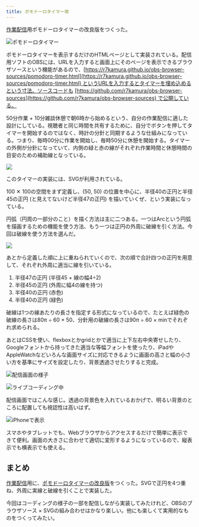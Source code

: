 ```yaml
---
title: ポモドーロタイマー改
---
```

[作業配信](https://www.youtube.com/c/r7kamura)用ポモドーロタイマーの改良版をつくった。

![](https://lh5.googleusercontent.com/8gsTlnjZuu4WsLmV2Bya1H3i1AdRCO11x2sN7r8pzcW1hxtwXPon1BSjCfrzsE3aHCyDJBbn7MEONBjjoaHhu0V6OVjWqmrh6YSUEuurtZ0rGcHi-I3x8hz_aYavrusUOg2YTaomwMVmQhAKsXXkhFK3lw6hOzKxlB3OpDiM9C-zOqI87ox1HsYfHg "ポモドーロタイマー")

ポモドーロタイマーを表示するだけのHTMLページとして実装されている。配信用ソフトのOBSには、URLを入力すると画面上にそのページを表示できるブラウザソースという機能があるので、[https://r7kamura.github.io/obs-browser-sources/pomodoro-timer.html](https://r7kamura.github.io/obs-browser-sources/pomodoro-timer.html) というURLを入力するとタイマーを埋め込めるという寸法。ソースコードも [https://github.com/r7kamura/obs-browser-sources](https://github.com/r7kamura/obs-browser-sources) で公開している。

50分作業 + 10分雑談休憩で朝6時から始めるという、自分の作業配信に適した設計にしている。視聴者と同じ時間を共有するために、自分でボタンを押してタイマーを開始するのではなく、時計の分針と同期するような仕組みになっている。つまり、毎時00分に作業を開始し、毎時50分に休憩を開始する。タイマーの外側が分針になっていて、内側の緑と赤の線がそれぞれ作業時間と休憩時間の目安のための補助線となっている。

![](https://lh4.googleusercontent.com/pQTcejUz-mqd4YsBjVagKBINyGrioKLQOnCrf_I7jR2o8ZSltzhV3eKtaU8EDn4VXL1yMJSEV4T8dy5qwf2vt6nutNdx1j5-gPDQ_KjN1wdMbWH438A4j5rYy0qePcBpAQ1oAj8lsMCOw8JoPQWmvHi9D03rFXyHAKVyKtI4fhrMbLVxhn_hpT44mA)

このタイマーの実装には、SVGが利用されている。

100 ✕ 100の空間をまず定義し、(50, 50) の位置を中心に、半径40の正円と半径45の正円 (と見えてないけど半径47の正円) を描いていくぜ、という実装になっている。

円弧（円周の一部分のこと）を描く方法は主に二つある。一つはArcという円弧を描画するための機能を使う方法、もう一つは正円の外周に破線を引く方法。今回は破線を使う方法を選んだ。

![](https://lh4.googleusercontent.com/pVR_2b5Qw0uvKusEQbSCeLvcq4gUpN7qmz8zzWfUOlqom8YLRRJfKoMB8DDUyppF0Ec8c2NptqUgpr7iNSsq9oJapodPI4VwmjsFQo9tzlBVBW6ueERkKclUPX18lHLefLSh9iIXtvbJ1QNXwdXRn1qZY6wc8Q3sMtubFOtTeEnJ6dXdzGA4LElenA)

あとから定義した順に上に重ねられていくので、次の順で合計四つの正円を用意して、それぞれ外周に適当に線を引いている。

1.  半径47の正円 (半径45 + 線の幅4÷2)
2.  半径45の正円 (外周に幅4の線を持つ)
3.  半径40の正円 (赤色)
4.  半径40の正円 (緑色)

破線は1つの線あたりの長さを指定する形式になっているので、たとえば緑色の破線の長さは80π ÷ 60 × 50、分針用の破線の長さは90π ÷ 60 × minでそれぞれ求められる。

あとはCSSを使い、flexboxとかgridとかで適当に上下左右中央寄せしたり、Googleフォントから持ってきた適当な等幅フォントを使ったり、iPadやAppleWatchなどいろんな画面サイズに対応できるように画面の高さと幅の小さい方を基準にサイズを設定したり、背景透過させたりすると完成。

![](https://lh4.googleusercontent.com/f9wC8yWJIpMMTpEvhYiVLNikCOxTIhB9mBj7PcARCtspn9efCPQBe4_z6FZlX00G8BV0E8_TyhOWT1q_1ylkQ1mouBB8FbD0XT-e_Sv7W5fjgMnq9Oi4Qp2G4ZtvzKs2aSjUd0GJnYfU0VHeK1xhenZiNT_Hz0v2MdmqA1x347J7tKeZjfFuOVPIzQ "配信画面の様子")

![](https://lh4.googleusercontent.com/cfZTRJ9EngX6tUZRsyGDtxkRIKxQiIJbeuo1hSL27oBlcsx4Jc3uL1mEFivGPJPqR1mlgRwMs7fsyYyoO4620FAiKX5uFFwZgXeb90IWPWKmwb2Y5Om3nJQZgeIWpJXueFPVcNDOyYwNOPDlQx5hpot9R3GwIh-pSiX9Fa7L0obDf7VDkSIQi35H1A "ライブコーディング中")

配信画面ではこんな感じ。透過の背景色を入れているおかげで、明るい背景のところに配置しても視認性は高いはず。

![](https://lh5.googleusercontent.com/Fhq5BGGHuUWa3j6YPPz5llBVRpbXa5EnlIo2a8wS4PoARtCiVK5NQXfTxZV5GgL0ry-yqgy0LgiVG_UBqc_qm4QSC4ExSeePVfQ4HJaSIL2bVO8oa9a_GxuhCt-2iz95TgdcVrrtrs320uGQz-gOjjyvGtBb57NexRKwn94hBg0GMIjUtV02WvMasA "iPhoneで表示")

スマホやタブレットでも、Webブラウザからアクセスするだけで簡単に表示できて便利。画面の大きさに合わせて適切に変形するようになっているので、縦表示でも横表示でも使える。

まとめ
---

[作業配信](https://www.youtube.com/c/r7kamura)用に、[ポモドーロタイマーの改良版](https://github.com/r7kamura/obs-browser-sources)をつくった。SVGで正円を4つ重ね、外周に実線と破線を引くことで実装した。

今回はコーディングの様子の一部を配信しながら実装してみたけれど、OBSのブラウザソース × SVGの組み合わせはかなり楽しい。他にも楽しくて実用的なものをつくってみたい。
